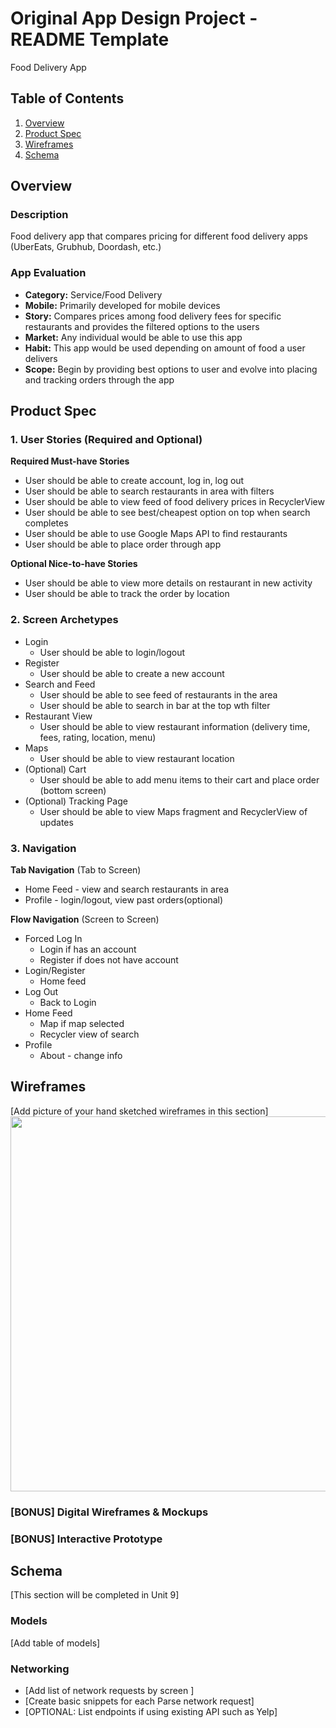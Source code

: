 Original App Design Project - README Template
===

Food Delivery App

## Table of Contents
1. [Overview](#Overview)
1. [Product Spec](#Product-Spec)
1. [Wireframes](#Wireframes)
2. [Schema](#Schema)

## Overview
### Description
Food delivery app that compares pricing for different food delivery apps (UberEats, Grubhub, Doordash, etc.)

### App Evaluation
- **Category:** Service/Food Delivery
- **Mobile:** Primarily developed for mobile devices
- **Story:** Compares prices among food delivery fees for specific restaurants and provides the filtered options to the users
- **Market:** Any individual would be able to use this app
- **Habit:** This app would be used depending on amount of food a user delivers
- **Scope:** Begin by providing best options to user and evolve into placing and tracking orders through the app

## Product Spec

### 1. User Stories (Required and Optional)

**Required Must-have Stories**

* User should be able to create account, log in, log out
* User should be able to search restaurants in area with filters
* User should be able to view feed of food delivery prices in RecyclerView
* User should be able to see best/cheapest option on top when search completes
* User should be able to use Google Maps API to find restaurants
* User should be able to place order through app

**Optional Nice-to-have Stories**

* User should be able to view more details on restaurant in new activity
* User should be able to track the order by location

### 2. Screen Archetypes

* Login
   * User should be able to login/logout
* Register
   * User should be able to create a new account
* Search and Feed
  * User should be able to see feed of restaurants in the area
  * User should be able to search in bar at the top wth filter
* Restaurant View
  * User should be able to view restaurant information (delivery time, fees, rating, location, menu)
* Maps
  * User should be able to view restaurant location
* (Optional) Cart 
  * User should be able to add menu items to their cart and place order (bottom screen)
* (Optional) Tracking Page
  * User should be able to view Maps fragment and RecyclerView of updates

### 3. Navigation

**Tab Navigation** (Tab to Screen)

* Home Feed - view and search restaurants in area
* Profile - login/logout, view past orders(optional)

**Flow Navigation** (Screen to Screen)

* Forced Log In
   * Login if has an account
   * Register if does not have account
* Login/Register
   * Home feed
* Log Out
  * Back to Login 
* Home Feed
  * Map if map selected 
  * Recycler view of search
* Profile
  * About - change info

## Wireframes
[Add picture of your hand sketched wireframes in this section]
<img src="https://i.ibb.co/VQnscxj/Screen-Shot-2020-11-11-at-8-01-57-PM.png" width=600>

### [BONUS] Digital Wireframes & Mockups

### [BONUS] Interactive Prototype

## Schema 
[This section will be completed in Unit 9]
### Models
[Add table of models]
### Networking
- [Add list of network requests by screen ]
- [Create basic snippets for each Parse network request]
- [OPTIONAL: List endpoints if using existing API such as Yelp]
